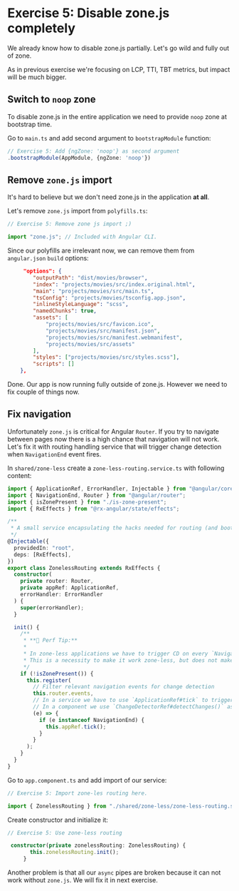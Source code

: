# Exercise 5: Disable zone.js completely

We already know how to disable zone.js partially.
Let's go wild and fully out of zone.

As in previous exercise we're focusing on LCP, TTI, TBT metrics, but impact will be much bigger.

## Switch to `noop` zone

To disable zone.js in the entire application we need to provide `noop` zone at bootstrap time.

Go to `main.ts` and add second argument to `bootstrapModule` function:

```typescript
// Exercise 5: Add {ngZone: 'noop'} as second argument
.bootstrapModule(AppModule, {ngZone: 'noop'})
```

## Remove `zone.js` import

It's hard to believe but we don't need zone.js in the application **at all**.

Let's remove `zone.js` import from `polyfills.ts`:

```typescript
// Exercise 5: Remove zone js import ;)

import "zone.js"; // Included with Angular CLI.
```

Since our polyfills are irrelevant now, we can remove them from `angular.json` `build` options:

```json
     "options": {
        "outputPath": "dist/movies/browser",
        "index": "projects/movies/src/index.original.html",
        "main": "projects/movies/src/main.ts",
        "tsConfig": "projects/movies/tsconfig.app.json",
        "inlineStyleLanguage": "scss",
        "namedChunks": true,
        "assets": [
            "projects/movies/src/favicon.ico",
            "projects/movies/src/manifest.json",
            "projects/movies/src/manifest.webmanifest",
            "projects/movies/src/assets"
        ],
        "styles": ["projects/movies/src/styles.scss"],
        "scripts": []
    },
```

Done. Our app is now running fully outside of zone.js.
However we need to fix couple of things now.

## Fix navigation

Unfortunately `zone.js` is critical for Angular `Router`.
If you try to navigate between pages now there is a high chance that navigation will not work.
Let's fix it with routing handling service that will trigger change detection when `NavigationEnd` event fires.

In `shared/zone-less` create a `zone-less-routing.service.ts` with following content:

```typescript
import { ApplicationRef, ErrorHandler, Injectable } from "@angular/core";
import { NavigationEnd, Router } from "@angular/router";
import { isZonePresent } from "./is-zone-present";
import { RxEffects } from "@rx-angular/state/effects";

/**
 * A small service encapsulating the hacks needed for routing (and bootstrapping) in zone-less applications
 */
@Injectable({
  providedIn: "root",
  deps: [RxEffects],
})
export class ZonelessRouting extends RxEffects {
  constructor(
    private router: Router,
    private appRef: ApplicationRef,
    errorHandler: ErrorHandler
  ) {
    super(errorHandler);
  }

  init() {
    /**
     * **🚀 Perf Tip:**
     *
     * In zone-less applications we have to trigger CD on every `NavigationEnd` event that changes the view.
     * This is a necessity to make it work zone-less, but does not make the app faster.
     */
    if (!isZonePresent()) {
      this.register(
        // Filter relevant navigation events for change detection
        this.router.events,
        // In a service we have to use `ApplicationRef#tick` to trigger change detection.
        // In a component we use `ChangeDetectorRef#detectChanges()` as it is less work compared to `ApplicationRef#tick` as it's less work.
        (e) => {
          if (e instanceof NavigationEnd) {
            this.appRef.tick();
          }
        }
      );
    }
  }
}
```

Go to `app.component.ts` and add import of our service:

```typescript
// Exercise 5: Import zone-les routing here.

import { ZonelessRouting } from "./shared/zone-less/zone-less-routing.service";
```

Create constructor and initialize it:

```typescript
// Exercise 5: Use zone-less routing

 constructor(private zonelessRouting: ZonelessRouting) {
       this.zonelessRouting.init();
     }
```

Another problem is that all our `async` pipes are broken because it can not work without `zone.js`.
We will fix it in next exercise.
